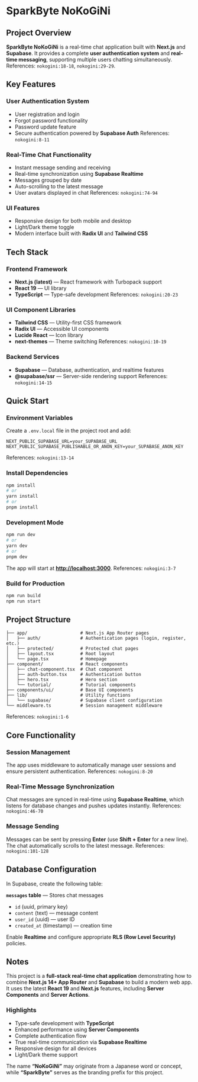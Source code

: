 # SparkByte NoKoGiNi

## Project Overview

**SparkByte NoKoGiNi** is a real-time chat application built with **Next.js** and **Supabase**.
It provides a complete **user authentication system** and **real-time messaging**, supporting multiple users chatting simultaneously.
References: `nokogini:18-18`, `nokogini:29-29`.

## Key Features

### User Authentication System

* User registration and login
* Forgot password functionality
* Password update feature
* Secure authentication powered by **Supabase Auth**
  References: `nokogini:8-11`

### Real-Time Chat Functionality

* Instant message sending and receiving
* Real-time synchronization using **Supabase Realtime**
* Messages grouped by date
* Auto-scrolling to the latest message
* User avatars displayed in chat
  References: `nokogini:74-94`

### UI Features

* Responsive design for both mobile and desktop
* Light/Dark theme toggle
* Modern interface built with **Radix UI** and **Tailwind CSS**

## Tech Stack

### Frontend Framework

* **Next.js (latest)** — React framework with Turbopack support
* **React 19** — UI library
* **TypeScript** — Type-safe development
  References: `nokogini:20-23`

### UI Component Libraries

* **Tailwind CSS** — Utility-first CSS framework
* **Radix UI** — Accessible UI components
* **Lucide React** — Icon library
* **next-themes** — Theme switching
  References: `nokogini:10-19`

### Backend Services

* **Supabase** — Database, authentication, and realtime features
* **@supabase/ssr** — Server-side rendering support
  References: `nokogini:14-15`

## Quick Start

### Environment Variables

Create a `.env.local` file in the project root and add:

```
NEXT_PUBLIC_SUPABASE_URL=your_SUPABASE_URL
NEXT_PUBLIC_SUPABASE_PUBLISHABLE_OR_ANON_KEY=your_SUPABASE_ANON_KEY
```

References: `nokogini:13-14`

### Install Dependencies

```bash
npm install
# or
yarn install
# or
pnpm install
```

### Development Mode

```bash
npm run dev
# or
yarn dev
# or
pnpm dev
```

The app will start at **[http://localhost:3000](http://localhost:3000)**.
References: `nokogini:3-7`

### Build for Production

```bash
npm run build
npm run start
```

## Project Structure

```
├── app/                    # Next.js App Router pages
│   ├── auth/               # Authentication pages (login, register, etc.)
│   ├── protected/          # Protected chat pages
│   ├── layout.tsx          # Root layout
│   └── page.tsx            # Homepage
├── component/              # React components
│   ├── chat-component.tsx  # Chat component
│   ├── auth-button.tsx     # Authentication button
│   ├── hero.tsx            # Hero section
│   └── tutorial/           # Tutorial components
├── components/ui/          # Base UI components
├── lib/                    # Utility functions
│   └── supabase/           # Supabase client configuration
└── middleware.ts           # Session management middleware
```

References: `nokogini:1-6`

## Core Functionality

### Session Management

The app uses middleware to automatically manage user sessions and ensure persistent authentication.
References: `nokogini:8-20`

### Real-Time Message Synchronization

Chat messages are synced in real-time using **Supabase Realtime**, which listens for database changes and pushes updates instantly.
References: `nokogini:46-70`

### Message Sending

Messages can be sent by pressing **Enter** (use **Shift + Enter** for a new line).
The chat automatically scrolls to the latest message.
References: `nokogini:101-128`

## Database Configuration

In Supabase, create the following table:

**`messages` table** — Stores chat messages

* `id` (uuid, primary key)
* `content` (text) — message content
* `user_id` (uuid) — user ID
* `created_at` (timestamp) — creation time

Enable **Realtime** and configure appropriate **RLS (Row Level Security)** policies.

## Notes

This project is a **full-stack real-time chat application** demonstrating how to combine **Next.js 14+ App Router** and **Supabase** to build a modern web app.
It uses the latest **React 19** and **Next.js** features, including **Server Components** and **Server Actions**.

### Highlights

* Type-safe development with **TypeScript**
* Enhanced performance using **Server Components**
* Complete authentication flow
* True real-time communication via **Supabase Realtime**
* Responsive design for all devices
* Light/Dark theme support

The name **“NoKoGiNi”** may originate from a Japanese word or concept, while **“SparkByte”** serves as the branding prefix for this project.